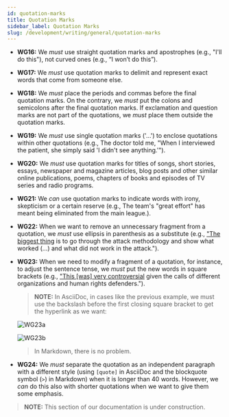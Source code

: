 ```yaml
---
id: quotation-marks
title: Quotation Marks
sidebar_label: Quotation Marks
slug: /development/writing/general/quotation-marks
---
```


* **WG16:** We *must* use straight quotation marks and apostrophes
  (e.g., "I'll do this"), not curved ones (e.g., “I won’t do this”).

* **WG17:** We *must* use quotation marks
  to delimit and represent exact words that come from someone else.

* **WG18:** We *must* place the periods and commas
  before the final quotation marks.
  On the contrary, we *must* put the colons and semicolons
  after the final quotation marks.
  If exclamation and question marks are not part of the quotations,
  we *must* place them outside the quotation marks.

* **WG19:** We *must* use single quotation marks ('...')
  to enclose quotations within other quotations
  (e.g., The doctor told me, "When I interviewed the patient,
  she simply said 'I didn't see anything.'").

* **WG20:** We *must* use quotation marks for titles of songs,
  short stories, essays, newspaper and magazine articles,
  blog posts and other similar online publications,
  poems, chapters of books and episodes of TV series and radio programs.

* **WG21:** We *can* use quotation marks
  to indicate words with irony, skepticism or a certain reserve
  (e.g., The team's "great effort"
  has meant being eliminated from the main league.).

* **WG22:** When we want to remove an unnecessary fragment from a quotation,
  we *must* use ellipsis in parenthesis as a substitute
  (e.g., ["The biggest thing](https://fluidattacks.com/blog/tribe-of-hackers-4/)
  is to go through the attack methodology
  and show what worked (...) and what did not work in the attack.").

* **WG23:** When we need to modify a fragment of a quotation,
  for instance, to adjust the sentence tense,
  we *must* put the new words in square brackets
  (e.g., ["This [was] very controversial](https://fluidattacks.com/blog/apple-data-center-china/)
  given the calls of different organizations and human rights defenders.").

  > **NOTE:**
  > In AsciiDoc, in cases like the previous example,
  > we must use the backslash before the first closing square bracket
  > to get the hyperlink as we want:

  ![WG23a](https://res.cloudinary.com/fluid-attacks/image/upload/v1623445601/docs/development/writing/wg23a_rlkugz.webp)

  ![WG23b](https://res.cloudinary.com/fluid-attacks/image/upload/v1623446048/docs/development/writing/wg23b_mwjbyt.webp)

  > In Markdown, there is no problem.

* **WG24:** We *must* separate the quotation
  as an independent paragraph with a different style
  (using `[quote]` in AsciiDoc
  and the blockquote symbol (`>`) in Markdown)
  when it is longer than 40 words.
  However, we *can* do this also with shorter quotations
  when we want to give them some emphasis.

> **NOTE:**
> This section of our documentation is under construction.
